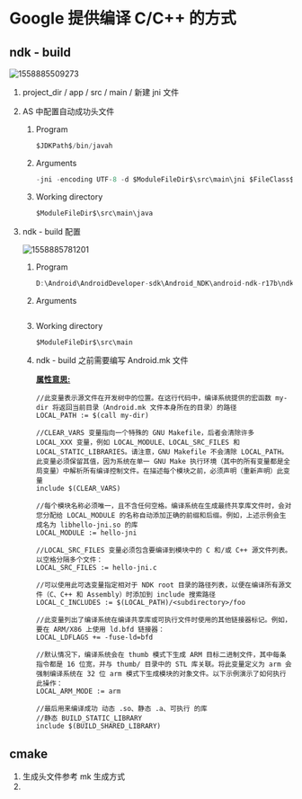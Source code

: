 # Google 提供编译 C/C++ 的方式

## ndk - build

![1558885509273](https://github.com/yangkun19921001/Blog/tree/5e7540bc84325d7b6a5a7825d455ff8c60e4d953/C，C++/源码编译/C:/Users/yangk/AppData/Roaming/Typora/typora-user-images/1558885509273.png)

1. project\_dir / app / src / main / 新建 jni 文件
2. AS 中配置自动成功头文件
   1. Program

      ```java
      $JDKPath$/bin/javah
      ```

   2. Arguments

      ```java
      -jni -encoding UTF-8 -d $ModuleFileDir$\src\main\jni $FileClass$
      ```

   3. Working directory

      ```java
      $ModuleFileDir$\src\main\java
      ```
3. ndk - build 配置

   ![1558885781201](https://github.com/yangkun19921001/Blog/tree/5e7540bc84325d7b6a5a7825d455ff8c60e4d953/C，C++/源码编译/C:/Users/yangk/AppData/Roaming/Typora/typora-user-images/1558885781201.png)

   1. Program

      ```java
      D:\Android\AndroidDeveloper-sdk\Android_NDK\android-ndk-r17b\ndk-build.cmd
      ```

   2. Arguments

      ```javascript

      ```

   3. Working directory

      ```java
      $ModuleFileDir$\src\main
      ```

   4. ndk - build 之前需要编写 Android.mk 文件

      [**属性意思:**](https://developer.android.com/ndk/guides/android_mk?hl=zh-CN>)

      ```text
      //此变量表示源文件在开发树中的位置。在这行代码中，编译系统提供的宏函数 my-dir 将返回当前目录（Android.mk 文件本身所在的目录）的路径
      LOCAL_PATH := $(call my-dir)

      //CLEAR_VARS 变量指向一个特殊的 GNU Makefile，后者会清除许多 LOCAL_XXX 变量，例如 LOCAL_MODULE、LOCAL_SRC_FILES 和 LOCAL_STATIC_LIBRARIES。请注意，GNU Makefile 不会清除 LOCAL_PATH。此变量必须保留其值，因为系统在单一 GNU Make 执行环境（其中的所有变量都是全局变量）中解析所有编译控制文件。在描述每个模块之前，必须声明（重新声明）此变量
      include $(CLEAR_VARS)

      //每个模块名称必须唯一，且不含任何空格。编译系统在生成最终共享库文件时，会对您分配给 LOCAL_MODULE 的名称自动添加正确的前缀和后缀。例如，上述示例会生成名为 libhello-jni.so 的库
      LOCAL_MODULE := hello-jni

      //LOCAL_SRC_FILES 变量必须包含要编译到模块中的 C 和/或 C++ 源文件列表。
      以空格分隔多个文件：
      LOCAL_SRC_FILES := hello-jni.c

      //可以使用此可选变量指定相对于 NDK root 目录的路径列表，以便在编译所有源文件（C、C++ 和 Assembly）时添加到 include 搜索路径
      LOCAL_C_INCLUDES := $(LOCAL_PATH)/<subdirectory>/foo

      //此变量列出了编译系统在编译共享库或可执行文件时使用的其他链接器标记。例如，要在 ARM/X86 上使用 ld.bfd 链接器：
      LOCAL_LDFLAGS += -fuse-ld=bfd

      //默认情况下，编译系统会在 thumb 模式下生成 ARM 目标二进制文件，其中每条指令都是 16 位宽，并与 thumb/ 目录中的 STL 库关联。将此变量定义为 arm 会强制编译系统在 32 位 arm 模式下生成模块的对象文件。以下示例演示了如何执行此操作：
      LOCAL_ARM_MODE := arm

      //最后用来编译成功 动态 .so、静态 .a、可执行 的库
      //静态 BUILD_STATIC_LIBRARY 
      include $(BUILD_SHARED_LIBRARY)
      ```

## cmake

1. 生成头文件参考 mk 生成方式
2. 
